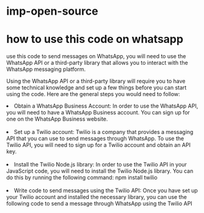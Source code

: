 # imp-open-source

# how to use this code on whatsapp 

 use this code to send messages on WhatsApp, you will need to use the WhatsApp API or a third-party library that allows you to interact with the WhatsApp messaging platform.

Using the WhatsApp API or a third-party library will require you to have some technical knowledge and set up a few things before you can start using the code. Here are the general steps you would need to follow:

<li>Obtain a WhatsApp Business Account: In order to use the WhatsApp API, you will need to have a WhatsApp Business account. You can sign up for one on the WhatsApp         Business website.</li></br>

<li>Set up a Twilio account: Twilio is a company that provides a messaging API that you can use to send messages through WhatsApp. To use the Twilio API, you will need       to sign up for a Twilio account and obtain an API key.</li></br>

<li>Install the Twilio Node.js library: In order to use the Twilio API in your JavaScript code, you will need to install the Twilio Node.js library. You can do this by       running the following command: npm install twilio</li></br>

<li>Write code to send messages using the Twilio API: Once you have set up your Twilio account and installed the necessary library, you can use the following code to        send a message through WhatsApp using the Twilio API</li></br>
